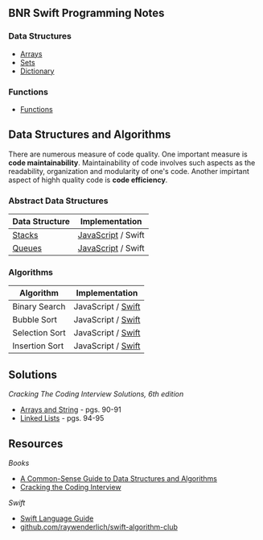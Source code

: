 ## BNR Swift Programming Notes

### Data Structures
* [Arrays](https://gist.github.com/jocelyn-boyd/fe5b0f34fe3f76ef0fee0a1031cf083e)
* [Sets](https://gist.github.com/jocelyn-boyd/840e01305484203baa4cbe985cc0468f)
* [Dictionary](https://gist.github.com/jocelyn-boyd/8f8f936972faef3afd779a4b45b7b934)

### Functions
* [Functions](https://gist.github.com/jocelyn-boyd/e32ac394f0d9390cee81092c8bfc2868)

## Data Structures and Algorithms

There are numerous measure of code quality. One important measure is **code maintainability**. Maintainability of code involves such aspects as the readability, organization and modularity of one's code. Another impirtant aspect of highh quality code is **code efficiency**. 

### Abstract Data Structures
| Data Structure | Implementation |
|----------------|----------------|
| [Stacks](https://gist.github.com/jocelyn-boyd/9f2ef9833f163e61018949d72770a211) | [JavaScript](https://gist.github.com/jocelyn-boyd/e0edcf441f3fbc2b1317cc1f7ad72af4) / Swift
| [Queues](https://gist.github.com/jocelyn-boyd/ae30b85f9fb5810ae8134fc55955a6f7) | [JavaScript](https://gist.github.com/jocelyn-boyd/6b811076abd6fa0999dfef467cc654d9) / Swift

### Algorithms
| Algorithm     | Implementation |
|---------------|----------------|
| Binary Search | JavaScript / [Swift](https://gist.github.com/jocelyn-boyd/4bc73957c9175632e6020dd64ec44b3c)
| Bubble Sort   | JavaScript / [Swift](https://gist.github.com/jocelyn-boyd/1e2773d7bd5a1e4e2dbd455ceb032b99)
| Selection Sort| JavaScript / [Swift](https://gist.github.com/jocelyn-boyd/63fe7fe85b3586a1708d3e6275993620)
| Insertion Sort| JavaScript / [Swift](https://gist.github.com/jocelyn-boyd/daec9f3281a2cc8e28caf730aac393c1)

## Solutions
*Cracking The Coding Interview Solutions, 6th edition*
* [Arrays and String](https://gist.github.com/jocelyn-boyd/0f8f2c3b76178dd0b7b1ff787f1a9d23) - pgs. 90-91
* [Linked Lists](https://gist.github.com/jocelyn-boyd/f8742a664f5008b8c2e1b0b2da7567d2) - pgs. 94-95 

## Resources
*Books*
* [A Common-Sense Guide to Data Structures and Algorithms](https://www.amazon.com/Common-Sense-Guide-Structures-Algorithms-Second/dp/1680507222/ref=sr_1_3?crid=2FWA7W6KLBGJ0&dchild=1&keywords=common+sense+guide+to+data+structures+and+algorithms&qid=1627436411&sprefix=common+sense+guide+to+%2Caps%2C189&sr=8-3)
* [Cracking the Coding Interview](https://www.amazon.com/Cracking-Coding-Interview-Programming-Questions/dp/0984782850/ref=sr_1_3?crid=T3IJAZG5EAL2&dchild=1&keywords=cracking+the+coding+interview+2021&qid=1627436378&sprefix=cracking+the+coding+in%2Caps%2C200&sr=8-3)

*Swift*
* [Swift Language Guide](https://docs.swift.org/swift-book/LanguageGuide/TheBasics.html)
* [github.com/raywenderlich/swift-algorithm-club](https://github.com/raywenderlich/swift-algorithm-club)
